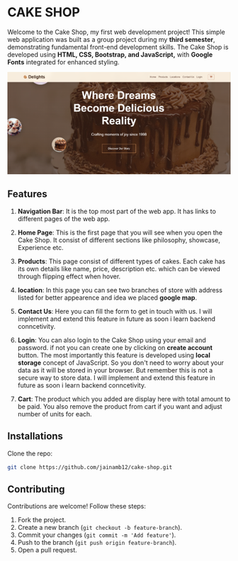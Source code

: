 # CAKE SHOP
Welcome to the Cake Shop, my first web development project! This simple web application was built as a group project during my **third semester**, demonstrating fundamental front-end development skills.
The Cake Shop is developed using **HTML, CSS, Bootstrap, and JavaScript,** with **Google Fonts** integrated for enhanced styling.

![Project flow chart](screenshots/cake-shop-ui.png)

## Features
1) **Navigation Bar**: It is the top most part of the web app. It has links to different pages of the web app.

2) **Home Page**: This is the first page that you will see when you open the Cake Shop. It consist of different sections like philosophy, showcase, Experience etc.

3) **Products**: This page consist of different types of cakes. Each cake has its own details like name, price, description etc. which can be viewed through flipping effect when hover.

4) **location**: In this page you can see two branches of store with address listed for better appearence and idea we placed **google map**.

5) **Contact Us**: Here you can fill the form to get in touch with us. I will implement and extend this feature in future as soon i learn backend conncetivity.

6) **Login**: You can also login to the Cake Shop using your email and password. if not you can create one by clicking on **create account** button. The most importantly this feature is developed using **local storage** concept of JavaScript. So you don't need to worry about your data as it will be stored in your browser. But remember this is not a secure way to store data. I will implement and extend this feature in future as soon i learn backend conncetivity.

7) **Cart**: The product which you added are display here with total amount to be paid. You also remove the product from cart if you want and adjust number of units for each.

## Installations
Clone the repo:
 ```sh
 git clone https://github.com/jainamb12/cake-shop.git
 ```

## Contributing
Contributions are welcome! Follow these steps:
1. Fork the project.
2. Create a new branch (`git checkout -b feature-branch`).
3. Commit your changes (`git commit -m 'Add feature'`).
4. Push to the branch (`git push origin feature-branch`).
5. Open a pull request.
